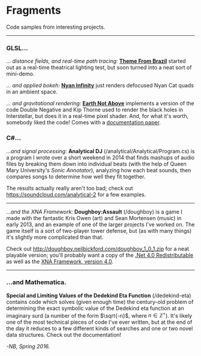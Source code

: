 # Fragments
Code samples from interesting projects.

------

### GLSL...

*... distance fields, and real-time path tracing:* [**Theme From Brazil**](https://www.shadertoy.com/view/MtSGzW) started out as a real-time theatrical lighting test, but soon turned into a neat sort of mini-demo.

*... and applied bokeh:* [**Nyan Infinity**](https://www.shadertoy.com/view/lt2GWV) just renders defocused Nyan Cat quads in an ambient space.

*... and gravitational rendering:* [**Earth Not Above**](https://www.shadertoy.com/view/4s3SzN) implements a version of the code Double Negative and Kip Thorne used to render the black holes in Interstellar, but does it in a real-time pixel shader. And, for what it's worth, somebody liked the code! Comes with a [documentation paper](http://bit.ly/254or0K).

### C#...

*...and signal processing:* **Analytical DJ** (/analytical/Analytical/Program.cs) is a 	program I wrote over a short weekend in 2014 that finds mashups of audio files by breaking them down into individual beats (with the help of Queen Mary University's *Sonic Annotator*), analyzing how each beat sounds, then compares songs to determine how well they fit together.

The results actually really aren't too bad; check out https://soundcloud.com/analytical-2 for a few examples.

------

*...and the XNA Framework:* **Doughboy:Assault** (/doughboy) is a game I made with the fantastic Kris Owen (art) and Sean Mortensen (music) in early 2013, and an example of one of the larger projects I've worked on. The game itself is a sort of two-player tower defense, but (as with many things) it's slightly more complicated than that.

Check out http://doughboy.neilbickford.com/doughboy_1_0_1.zip for a neat playable version; you'll probably want a copy of the [.Net 4.0 Redistributable](http://www.microsoft.com/en-us/download/details.aspx?id=17851) as well as the [XNA Framework, version 4.0](http://www.microsoft.com/en-us/download/details.aspx?id=20914).

------

### ...and Mathematica.

**Special and Limiting Values of the Dedekind Eta Function** (/dedekind-eta) contains code which solves (given enough time) the century-old problem of determining the exact symbolic value of the Dedekind eta function at an imaginary surd (a number of the form $\sqrt{-n}$, where $n\in \mathbb{Z}^+$). It's likely one of the most technical pieces of code I've ever written, but at the end of the day it reduces to a few different kinds of searches and one or two novel data structures. Check out the documentation!

*-NB, Spring 2016.*
